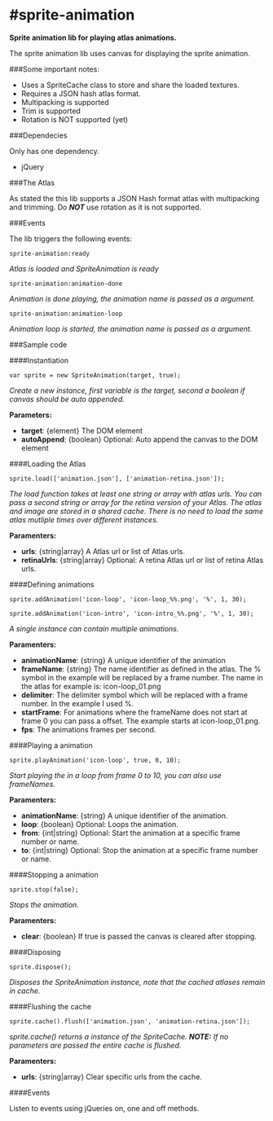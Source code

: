 #sprite-animation
================

__Sprite animation lib for playing atlas animations.__

The sprite animation lib uses canvas for displaying the sprite animation.


###Some important notes:

- Uses a SpriteCache class to store and share the loaded textures.
- Requires a JSON hash atlas format.
- Multipacking is supported
- Trim is supported
- Rotation is NOT supported (yet)

###Dependecies

Only has one dependency.

- jQuery


###The Atlas

As stated the this lib supports a JSON Hash format atlas with multipacking and trimming. Do **_NOT_** use rotation as it is not supported. 

###Events

The lib triggers the following events:

```
sprite-animation:ready 
```
_Atlas is loaded and SpriteAnimation is ready_

```
sprite-animation:animation-done 
```
_Animation is done playing, the animation name is passed as a argument._

```
sprite-animation:animation-loop
```
_Animation loop is started, the animation name is passed as a argument._


###Sample code

####Instantiation
```
var sprite = new SpriteAnimation(target, true);
```
_Create a new instance, first variable is the target, second a boolean if canvas should be auto appended._

__Parameters:__

- __target__: {element} The DOM element
- __autoAppend__: {boolean} Optional: Auto append the canvas to the DOM element

####Loading the Atlas
```
sprite.load(['animation.json'], ['animation-retina.json']);
```

_The load function takes at least one string or array with atlas urls. You can pass a second string or array for the retina version of your Atlas. The atlas and image are stored in a shared cache. There is no need to load the same atlas mutliple times over different instances._

__Paramenters:__

- __urls__: {string|array} A Atlas url or list of Atlas urls.
- __retinaUrls__: {string|array} Optional: A retina Atlas url or list of retina Atlas urls.


####Defining animations

```
sprite.addAnimation('icon-loop', 'icon-loop_%%.png', '%', 1, 30);

sprite.addAnimation('icon-intro', 'icon-intro_%%.png', '%', 1, 30);
```

_A single instance can contain multiple animations._

__Paramenters:__

- __animationName__: {string} A unique identifier of the animation
- __frameName__: {string} The name identifier as defined in the atlas. The % symbol in the example will be replaced by a frame number. The name in the atlas for example is: icon-loop_01.png
- __delimiter__: The delimiter symbol which will be replaced with a frame number. In the example I used %. 
- __startFrame__: For animations where the frameName does not start at frame 0 you can pass a offset. The example starts at icon-loop_01.png.
- __fps__: The animations frames per second.


####Playing a animation
```
sprite.playAnimation('icon-loop', true, 0, 10);
```
_Start playing the in a loop from frame 0 to 10, you can also use frameNames._

__Paramenters:__

- __animationName__: {string} A unique identifier of the animation.
- __loop__: {boolean} Optional: Loops the animation.
- __from__: {int|string} Optional: Start the animation at a specific frame number or name.
- __to__: {int|string} Optional: Stop the animation at a specific frame number or name.


####Stopping a animation
```
sprite.stop(false);
```
_Stops the animation._

__Paramenters:__

- __clear__: {boolean} If true is passed the canvas is cleared after stopping.


####Disposing
```
sprite.dispose();
```
_Disposes the SpriteAnimation instance, note that the cached atlases remain in cache._


####Flushing the cache
```
sprite.cache().flush(['animation.json', 'animation-retina.json']);
```
_sprite.cache() returns a instance of the SpriteCache. __NOTE:__ If no parameters are passed the entire cache is flushed._

__Paramenters:__

- __urls__: {string|array} Clear specific urls from the cache.


####Events

Listen to events using jQueries on, one and off methods.
